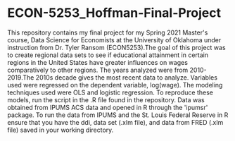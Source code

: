 # ECON-5253_Hoffman-Final-Project
This repository contains my final project for my Spring 2021 Master's course, Data Science for Economists at the University of Oklahoma under instruction from Dr. Tyler Ransom (ECON5253).The goal of this project was to create regional data sets to see if educational attainment in certain regions in the United States have greater influences on wages comparatively to other regions. The years analyzed were from 2010-2019.The 2010s decade gives the most recent data to analyze. Variables used were regressed on the dependent variable, log(wage). The modeling techniques used were OLS and logistic regression. To reproduce these models, run the script in the .R file found in the repository. Data was obtained from IPUMS ACS data and opened in R through the 'ipumsr' package. To run the data from IPUMS and the St. Louis Federal Reserve in R ensure that you have the ddi, data set (.xlm file), and data from FRED (.xlm file) saved in your working directory.
